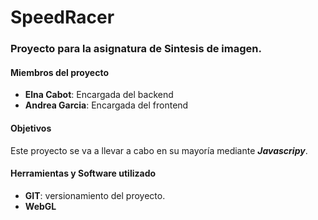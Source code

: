 # SpeedRacer
<h3>Proyecto para la asignatura de Sintesis de imagen.</h3>
<h4>Miembros del proyecto</h4>
<ul>
  <li><b>Elna Cabot</b>: Encargada del backend</li>
  <li><b>Andrea Garcia</b>: Encargada del frontend</li>
  
</ul>

<h4>Objetivos</h4>
Este proyecto se va a llevar a cabo en su mayoría mediante <i><b>Javascripy</b></i>. 


<h4>Herramientas y Software utilizado</h4>
<ul>
  <li><b>GIT</b>: versionamiento del proyecto.</li> 
  <li><b>WebGL</b></li>
</ul>



